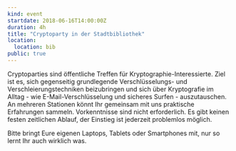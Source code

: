 ```yaml
---
kind: event
startdate: 2018-06-16T14:00:00Z
duration: 4h
title: "Cryptoparty in der Stadtbibliothek"
location:
  location: bib
public: true
---
```

Cryptoparties sind öffentliche Treffen für Kryptographie-Interessierte.
Ziel ist es, sich gegenseitig grundlegende Verschlüsselungs- und Verschleierungstechniken beizubringen und sich über Kryptografie im Alltag - wie E-Mail-Verschlüsselung und sicheres Surfen - auszutauschen. 
An mehreren Stationen könnt Ihr gemeinsam mit uns praktische Erfahrungen sammeln. 
Vorkenntnisse sind nicht erforderlich. Es gibt keinen festen zeitlichen Ablauf, der Einstieg ist jederzeit problemlos möglich. 

Bitte bringt Eure eigenen Laptops, Tablets oder Smartphones mit, nur so lernt Ihr auch wirklich was.
